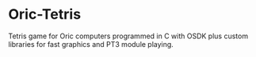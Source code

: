# Oric-Tetris
Tetris game for Oric computers programmed in C with OSDK plus custom libraries for fast graphics and PT3 module playing.
